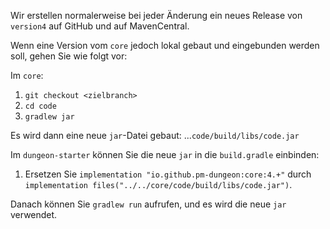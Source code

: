 Wir erstellen normalerweise bei jeder Änderung ein neues Release von `version4` auf GitHub und auf MavenCentral.

Wenn eine Version vom `core` jedoch lokal gebaut und eingebunden werden soll, gehen Sie wie folgt vor:

Im `core`:

1. `git checkout <zielbranch>`
2. `cd code`
3. `gradlew jar`

Es wird dann eine neue `jar`-Datei gebaut: ...`code/build/libs/code.jar`

Im `dungeon-starter` können Sie die neue `jar` in die `build.gradle` einbinden:

1. Ersetzen Sie `implementation "io.github.pm-dungeon:core:4.+"` durch `implementation files("../../core/code/build/libs/code.jar")`.

Danach können Sie `gradlew run` aufrufen, und es wird die neue `jar` verwendet.
